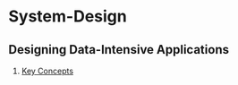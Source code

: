 # System-Design

## Designing Data-Intensive Applications

1. [Key Concepts](Chapter1/KeyConcepts.md)
